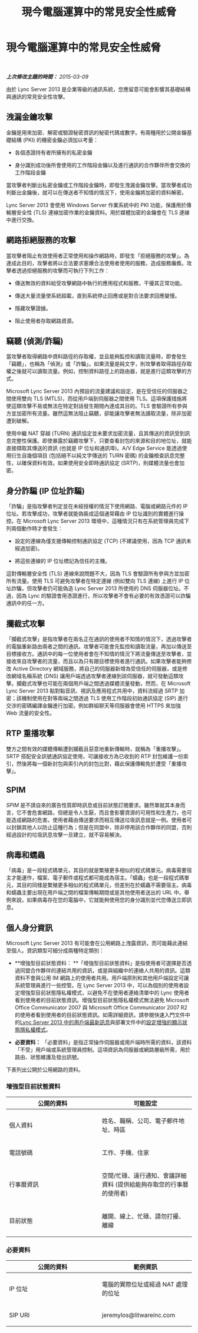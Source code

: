 ﻿---
title: 現今電腦運算中的常見安全性威脅
TOCTitle: 現今電腦運算中的常見安全性威脅
ms:assetid: 56d22197-e8e2-46b8-b3a3-507bd663700e
ms:mtpsurl: https://technet.microsoft.com/zh-tw/library/Dn433220(v=OCS.15)
ms:contentKeyID: 56559315
ms.date: 08/10/2015
mtps_version: v=OCS.15
ms.translationtype: HT
---

# 現今電腦運算中的常見安全性威脅

 

_**上次修改主題的時間：** 2015-03-09_

由於 Lync Server 2013 是企業等級的通訊系統，您應留意可能會影響其基礎結構與通訊的常見安全性攻擊。

## 洩漏金鑰攻擊

金鑰是用來加密、解密或驗證秘密資訊的秘密代碼或數字。有兩種用於公開金鑰基礎結構 (PKI) 的機密金鑰必須加以考量：

  - 各個憑證持有者所擁有的私密金鑰

  - 身分識別成功後所會使用的工作階段金鑰以及進行通訊的合作夥伴所會交換的工作階段金鑰

當攻擊者判斷出私密金鑰或工作階段金鑰時，即發生洩漏金鑰攻擊。當攻擊者成功判斷出金鑰後，就可以在傳送者不知情的情況下，使用金鑰將加密的資料解密。

Lync Server 2013 會使用 Windows Server 作業系統中的 PKI 功能，保護用於傳輸層安全性 (TLS) 連線加密作業的金鑰資料。用於媒體加密的金鑰會在 TLS 連線中進行交換。

## 網路拒絕服務的攻擊

當攻擊者阻止有效使用者正常使用和操作網路時，即發生「拒絕服務的攻擊」。為達成此目的，攻擊者將以合法要求塞爆合法使用者使用的服務，造成服務癱瘓。攻擊者透過拒絕服務的攻擊而可執行下列工作：

  - 傳送無效的資料給受攻擊網路中執行的應用程式和服務，干擾其正常功能。

  - 傳送大量流量使系統超載，直到系統停止回應或是對合法要求回應變慢。

  - 隱藏攻擊證據。

  - 阻止使用者存取網路資源。

## 竊聽 (偵測/詐騙)

當攻擊者取得網路中資料路徑的存取權，並且能夠監控和讀取流量時，即會發生「竊聽」，也稱為「偵測」或「詐騙」。如果流量是純文字，則攻擊者取得路徑存取權之後就可以讀取流量。例如，控制資料路徑上的路由器，就是進行這類攻擊的方式。

Microsoft Lync Server 2013 內預設的流量建議和設定，是在受信任的伺服器之間使用雙向 TLS (MTLS)，而從用戶端到伺服器之間使用 TLS。這項保護措施將使這類攻擊不易或無法在特定對話發生期間內達成其目的。TLS 會驗證所有參與方並加密所有流量。雖然這無法阻止竊聽，卻能讓攻擊者無法讀取流量，除非加密遭到破解。

使用中繼 NAT 穿越 (TURN) 通訊協定並未要求加密流量，且其傳送的資訊受到訊息完整性保護。即使暴露於竊聽攻擊下，只要查看封包的來源和目的地位址，就能直接擷取其傳送的資訊 (也就是 IP 位址和通訊埠)。A/V Edge Service 能透過使用衍生自幾個項目 (包括絕不以純文字傳送的 TURN 密碼) 的金鑰檢查訊息完整性，以確保資料有效。如果使用安全即時通訊協定 (SRTP)，則媒體流量也會加密。

## 身分詐騙 (IP 位址詐騙)

「詐騙」是指攻擊者判定並在未經授權的情況下使用網路、電腦或網路元件的 IP 位址。若攻擊成功，攻擊者就能偽裝成這個通常藉由 IP 位址識別的實體進行操控。在 Microsoft Lync Server 2013 環境中，這種情況只有在系統管理員完成下列兩個動作時才會發生：

  - 設定的連線為僅支援傳輸控制通訊協定 (TCP) (不建議使用，因為 TCP 通訊未經過加密)。

  - 將這些連線的 IP 位址標記為信任的主機。

這對傳輸層安全性 (TLS) 連線來說問題不大，因為 TLS 會驗證所有參與方並加密所有流量。使用 TLS 可避免攻擊者在特定連線 (例如雙向 TLS 連線) 上進行 IP 位址詐騙，但攻擊者仍可能偽造 Lync Server 2013 所使用的 DNS 伺服器位址。不過，因為 Lync 的驗證會用憑證進行，所以攻擊者不會有必要的有效憑證可以詐騙通訊中的任一方。

## 攔截式攻擊

「攔截式攻擊」是指攻擊者在兩名正在通訊的使用者不知情的情況下，透過攻擊者的電腦重新路由兩者之間的通訊。攻擊者可能會先監控和讀取流量，再加以傳送至目標接收方。通訊中的每一位使用者會在不知情的情況下將流量傳送至攻擊者，並接收來自攻擊者的流量，而且以為只有跟目標使用者進行通訊。如果攻擊者能夠修改 Active Directory 網域服務，將自己的伺服器新增為受信任的伺服器，或是修改網域名稱系統 (DNS) 讓用戶端透過攻擊者連線到該伺服器，就可發動這類攻擊。攔截式攻擊也可能在兩個用戶端之間透過媒體流量發動，然而，在 Microsoft Lync Server 2013 點對點音訊、視訊及應用程式共用中，資料流經過 SRTP 加密；該機制使用在對等兩端之間透過 TLS 使用工作階段初始通訊協定 (SIP) 進行交涉的密碼編譯金鑰進行加密。例如群組聊天等伺服器會使用 HTTPS 來加強 Web 流量的安全性。

## RTP 重播攻擊

雙方之間有效的媒體傳輸遭到攔截且惡意地重新傳輸時，就稱為「重播攻擊」。SRTP 搭配安全訊號通訊協定使用，可讓接收方為已收到的 RTP 封包維護一份索引，然後將每一個新封包與索引內的封包比對，藉此保護傳輸免於遭受「重播攻擊」。

## SPIM

*SPIM* 是不請自來的廣告性質即時訊息或目前狀態訂閱要求。雖然單就其本身而言，它不會危害網路，但總是令人生厭，而且會影響資源的可用性和生產力，也可能造成網路的危害。使用者藉由傳送要求而相互傳送垃圾訊息就是一例。使用者可以封鎖其他人以防止這種行為；但是在同盟中，除非停用該合作夥伴的同盟，否則經過設計的垃圾訊息攻擊一旦建立，就不容易解決。

## 病毒和蠕蟲

「病毒」是一段程式碼單元，其目的就是繁殖更多相似的程式碼單元。病毒需要宿主才能運作，檔案、電子郵件或程式都可能成為宿主。「蠕蟲」也是一段程式碼單元，其目的同樣是繁殖更多相似的程式碼單元，但差別在於蠕蟲不需要宿主。病毒和蠕蟲主要出現在用戶端之間的檔案傳輸期間或是其他使用者送出的 URL 中。舉例來說，如果病毒存在您的電腦中，它就能夠使用您的身分識別並代您傳送立即訊息。

## 個人身分資訊

Microsoft Lync Server 2013 有可能會在公用網路上洩露資訊，而可能藉此連結至個人。資訊類型可細分成兩種特定類別：

  - **增強型目前狀態資料： **「增強型目前狀態資料」是指使用者可選擇是否透過同盟合作夥伴的連結共用的資訊，或是與組織中的連絡人共用的資訊。這類資料不會與公用 IM 網路上的使用者共用。用戶端原則和其他用戶端設定可讓系統管理員進行一些控管。在 Lync Server 2013 中，可以為個別的使用者設定增強型目前狀態隱私權模式，以避免不在使用者連絡清單中的 Lync 使用者看到使用者的目前狀態資訊。增強型目前狀態隱私權模式無法避免 Microsoft Office Communicator 2007 與 Microsoft Office Communicator 2007 R2 的使用者看到使用者的目前狀態資訊。如需詳細資訊，請參閱快速入門文件中的[Lync Server 2013 中的用戶端最新訊息](lync-server-2013-what-s-new-for-clients.md)與部署文件中的[設定增強的顯示狀態隱私權模式](lync-server-2013-configuring-enhanced-presence-privacy-mode.md)。

  - **必要資料：** 「必要資料」是指正常操作伺服器或用戶端時所需的資料，該資料「不受」用戶端或系統管理員控制。這項資訊為伺服器或網路層級所需，用於路由、狀態維護及發出訊號。

下表列出公開於公用網路的資料。

### 增強型目前狀態資料

<table>
<colgroup>
<col style="width: 50%" />
<col style="width: 50%" />
</colgroup>
<thead>
<tr class="header">
<th>公開的資料</th>
<th>可能設定</th>
</tr>
</thead>
<tbody>
<tr class="odd">
<td><p>個人資料</p></td>
<td><p>姓名、職稱、公司、電子郵件地址、時區</p></td>
</tr>
<tr class="even">
<td><p>電話號碼</p></td>
<td><p>工作、手機、住家</p></td>
</tr>
<tr class="odd">
<td><p>行事曆資訊</p></td>
<td><p>空閒/忙碌、遠行通知、會議詳細資料 (提供給能夠存取您的行事曆的使用者)</p></td>
</tr>
<tr class="even">
<td><p>目前狀態</p></td>
<td><p>離開、線上、忙碌、請勿打擾、離線</p></td>
</tr>
</tbody>
</table>


### 必要資料

<table>
<colgroup>
<col style="width: 50%" />
<col style="width: 50%" />
</colgroup>
<thead>
<tr class="header">
<th>公開的資料</th>
<th>範例資訊</th>
</tr>
</thead>
<tbody>
<tr class="odd">
<td><p>IP 位址</p></td>
<td><p>電腦的實際位址或經過 NAT 處理的位址</p></td>
</tr>
<tr class="even">
<td><p>SIP URI</p></td>
<td><p>jeremylos@litwareinc.com</p></td>
</tr>
</tbody>
</table>

